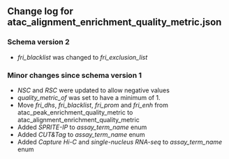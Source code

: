## Change log for atac_alignment_enrichment_quality_metric.json

### Schema version 2

* *fri_blacklist* was changed to *fri_exclusion_list*

### Minor changes since schema version 1

* *NSC* and *RSC* were updated to allow negative values
* *quality_metric_of* was set to have a minimum of 1.
* Move *fri_dhs*, *fri_blacklist*, *fri_prom* and *fri_enh* from atac_peak_enrichment_quality_metric to atac_alignment_enrichment_quality_metric
* Added *SPRITE-IP* to *assay_term_name* enum
* Added *CUT&Tag* to *assay_term_name* enum
* Added *Capture Hi-C* and *single-nucleus RNA-seq* to *assay_term_name* enum
